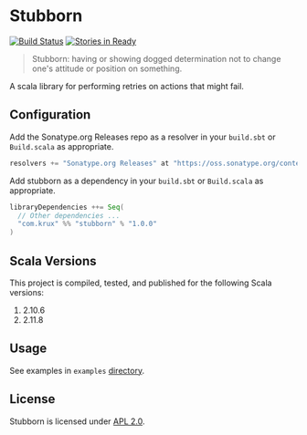 # Stubborn

[![Build Status](https://travis-ci.org/krux/stubborn.svg?branch=master)](http://travis-ci.org/krux/stubborn)
[![Stories in Ready](https://badge.waffle.io/krux/stubborn.png?label=ready&title=Ready)](https://waffle.io/krux/stubborn)

> Stubborn: having or showing dogged determination not to change one's attitude
> or position on something.

A scala library for performing retries on actions that might fail.

## Configuration

Add the Sonatype.org Releases repo as a resolver in your `build.sbt` or `Build.scala` as appropriate.

```scala
resolvers += "Sonatype.org Releases" at "https://oss.sonatype.org/content/repositories/releases/"
```

Add stubborn as a dependency in your `build.sbt` or `Build.scala` as appropriate.

```scala
libraryDependencies ++= Seq(
  // Other dependencies ...
  "com.krux" %% "stubborn" % "1.0.0"
)
```

## Scala Versions

This project is compiled, tested, and published for the following Scala versions:

1. 2.10.6
2. 2.11.8

## Usage

See examples in `examples` [directory](https://github.com/krux/stubborn/tree/master/examples).

## License

Stubborn is licensed under [APL 2.0](LICENSE).
